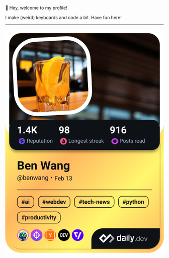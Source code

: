 👋 Hey, welcome to my profile!

I make (weird) keyboards and code a bit.
Have fun here!

---
<a href="https://app.daily.dev/benwang"><img src="./devcard.png" width="652" alt="Ben Wang's Dev Card"/></a>
